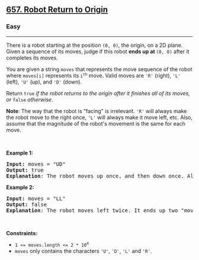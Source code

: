 <h2><a href="https://leetcode.com/problems/robot-return-to-origin/">657. Robot Return to Origin</a></h2><h3>Easy</h3><hr><div style="user-select: auto;"><p style="user-select: auto;">There is a robot starting at the position <code style="user-select: auto;">(0, 0)</code>, the origin, on a 2D plane. Given a sequence of its moves, judge if this robot <strong style="user-select: auto;">ends up at </strong><code style="user-select: auto;">(0, 0)</code> after it completes its moves.</p>

<p style="user-select: auto;">You are given a string <code style="user-select: auto;">moves</code> that represents the move sequence of the robot where <code style="user-select: auto;">moves[i]</code> represents its <code style="user-select: auto;">i<sup style="user-select: auto;">th</sup></code> move. Valid moves are <code style="user-select: auto;">'R'</code> (right), <code style="user-select: auto;">'L'</code> (left), <code style="user-select: auto;">'U'</code> (up), and <code style="user-select: auto;">'D'</code> (down).</p>

<p style="user-select: auto;">Return <code style="user-select: auto;">true</code><em style="user-select: auto;"> if the robot returns to the origin after it finishes all of its moves, or </em><code style="user-select: auto;">false</code><em style="user-select: auto;"> otherwise</em>.</p>

<p style="user-select: auto;"><strong style="user-select: auto;">Note</strong>: The way that the robot is "facing" is irrelevant. <code style="user-select: auto;">'R'</code> will always make the robot move to the right once, <code style="user-select: auto;">'L'</code> will always make it move left, etc. Also, assume that the magnitude of the robot's movement is the same for each move.</p>

<p style="user-select: auto;">&nbsp;</p>
<p style="user-select: auto;"><strong class="example" style="user-select: auto;">Example 1:</strong></p>

<pre style="user-select: auto;"><strong style="user-select: auto;">Input:</strong> moves = "UD"
<strong style="user-select: auto;">Output:</strong> true
<strong style="user-select: auto;">Explanation</strong>: The robot moves up once, and then down once. All moves have the same magnitude, so it ended up at the origin where it started. Therefore, we return true.
</pre>

<p style="user-select: auto;"><strong class="example" style="user-select: auto;">Example 2:</strong></p>

<pre style="user-select: auto;"><strong style="user-select: auto;">Input:</strong> moves = "LL"
<strong style="user-select: auto;">Output:</strong> false
<strong style="user-select: auto;">Explanation</strong>: The robot moves left twice. It ends up two "moves" to the left of the origin. We return false because it is not at the origin at the end of its moves.
</pre>

<p style="user-select: auto;">&nbsp;</p>
<p style="user-select: auto;"><strong style="user-select: auto;">Constraints:</strong></p>

<ul style="user-select: auto;">
	<li style="user-select: auto;"><code style="user-select: auto;">1 &lt;= moves.length &lt;= 2 * 10<sup style="user-select: auto;">4</sup></code></li>
	<li style="user-select: auto;"><code style="user-select: auto;">moves</code> only contains the characters <code style="user-select: auto;">'U'</code>, <code style="user-select: auto;">'D'</code>, <code style="user-select: auto;">'L'</code> and <code style="user-select: auto;">'R'</code>.</li>
</ul>
</div>